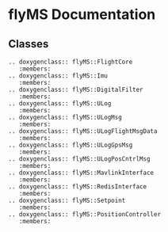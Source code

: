 

# flyMS Documentation



<!-- ```{eval-rst}
.. doxygenclass:: flyMS::FlightCore
``` -->


## Classes

```{eval-rst}
.. doxygenclass:: flyMS::FlightCore
   :members:
.. doxygenclass:: flyMS::Imu
   :members:
.. doxygenclass:: flyMS::DigitalFilter
   :members:
.. doxygenclass:: flyMS::ULog
   :members:
.. doxygenclass:: flyMS::ULogMsg
   :members:
.. doxygenclass:: flyMS::ULogFlightMsgData
   :members:
.. doxygenclass:: flyMS::ULogGpsMsg
   :members:
.. doxygenclass:: flyMS::ULogPosCntrlMsg
   :members:
.. doxygenclass:: flyMS::MavlinkInterface
   :members:
.. doxygenclass:: flyMS::RedisInterface
   :members:
.. doxygenclass:: flyMS::Setpoint
   :members:
.. doxygenclass:: flyMS::PositionController
   :members:
```
